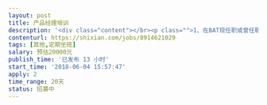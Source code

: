 ```yaml
---                
layout: post       
title: 产品经理培训           
description: '<div class="content"></br><p class="">1、在BAT现任职或曾任职；</br><br/>2、从0到1负责过一款产品；</br><br/>3、任职产品经理3年或以上。</br><br/>在人工智能时代，对产品经理的素质要求越来越高，所以，要开发相应的课程，对产品小白或已任职的产品经理进行个性化培训。</p></br></div>'     
contenturl: https://shixian.com/jobs/8914621029      
tags: [其他,定期坐班]            
salary: 预估20000元          
publish_time: '已发布 13 小时'         
start_time: '2018-06-04 15:57:47'           
apply: 2                   
time_range: 20天              
status: 招募中                  
---                 
```

